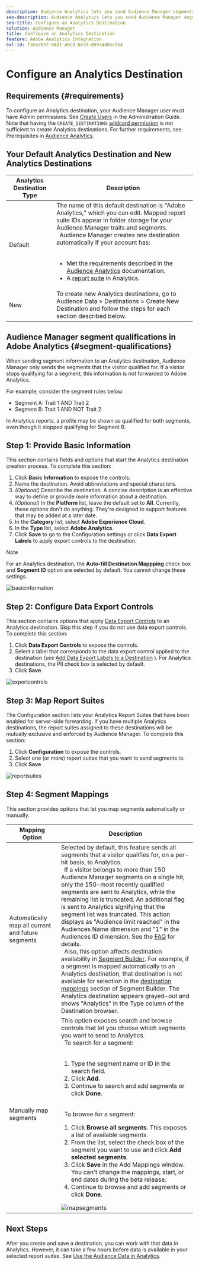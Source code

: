 ```yaml
---
description: Audience Analytics lets you send Audience Manager segments to Analytics. To use this feature, you create an Analytics destination and map segments to it in Audience Manager.
seo-description: Audience Analytics lets you send Audience Manager segments to Analytics. To use this feature, you create an Analytics destination and map segments to it in Audience Manager.
seo-title: Configure an Analytics Destination
solution: Audience Manager
title: Configure an Analytics Destination
feature: Adobe Analytics Integration
exl-id: f3ead057-04d1-40cd-8e3d-d0934d85cdb4
---
```

# Configure an Analytics Destination

## Requirements {#requirements}

To configure an Analytics destination, your Audience Manager user must have Admin permissions. See [Create Users](/help/using/features/administration/administration-overview.md#create-users) in the Administration Guide. Note that having the `CREATE_DESTINATIONS` [wildcard permission](/help/using/features/administration/administration-overview.md#wild-card-permissions) is not sufficient to create Analytics destinations.
For further requirements, see Prerequisites in [Audience Analytics](https://experienceleague.adobe.com/docs/analytics/integration/audience-analytics/mc-audiences-aam.html).

## Your Default Analytics Destination and New Analytics Destinations

|  Analytics Destination Type |  Description |
|---|---|
|  Default |  The name of this default destination is "Adobe Analytics," which you can edit. Mapped report suite IDs appear in folder storage for your Audience Manager traits and segments. <br>&nbsp; Audience Manager creates one destination automatically if your account has: <br>&nbsp; <ul><li>Met the requirements described in the [Audience Analytics](https://experienceleague.adobe.com/docs/analytics/integration/audience-analytics/mc-audiences-aam.html) documentation.</li><li>A [report suite](https://experienceleague.adobe.com/docs/analytics/admin/manage-report-suites/report-suites-admin.html) in Analytics.</li></ul>|
|  New | To create new Analytics destinations, go to Audience Data > Destinations > Create New Destination and follow the steps for each section described below. |

## Audience Manager segment qualifications in Adobe Analytics {#segment-qualifications}

When sending segment information to an Analytics destination, Audience Manager only sends the segments that the visitor qualified for. If a visitor stops qualifying for a segment, this information is _not_ forwarded to Adobe Analytics.

For example, consider the segment rules below:

* Segment A: Trait 1 AND Trait 2
* Segment B: Trait 1 AND NOT Trait 2

In Analytics reports, a profile may be shown as qualified for both segments, even though it stopped qualifying for Segment B.

## Step 1: Provide Basic Information

This section contains fields and options that start the Analytics destination creation process. To complete this section:

1. Click **Basic Information** to expose the controls.
2. Name the destination. Avoid abbreviations and special characters.
3. *(Optional)* Describe the destination. A concise description is an effective way to define or provide more information about a destination.
4. *(Optional)* In the **Platform** list, leave the default set to **All**. Currently, these options don't do anything. They're designed to support features that may be added at a later date.
5. In the **Category** list, select **Adobe Experience Cloud**.
6. In the **Type** list, select **Adobe Analytics**.
7. Click **Save** to go to the Configuration settings or click **Data Export Labels** to apply export controls to the destination.

>[!NOTE]
>
>For an Analytics destination, the **Auto-fill Destination Mappping** check box and **Segment ID** option are selected by default. You cannot change these settings.

![basicinformation](assets/basicinformation.png)

## Step 2: Configure Data Export Controls

This section contains options that apply [Data Export Controls](/help/using/features/data-export-controls.md) to an Analytics destination. Skip this step if you do not use data export controls. To complete this section:

1. Click **Data Export Controls** to expose the controls.
1. Select a label that corresponds to the data export control applied to the destination (see [Add Data Export Labels to a Destination](/help/using/features/destinations/add-data-export-labels.md) ). For Analytics destinations, the PII check box is selected by default.
1. Click **Save**.

![exportcontrols](assets/exportControls.png)

## Step 3: Map Report Suites

The Configuration section lists your Analytics Report Suites that have been enabled for server-side forwarding. If you have multiple Analytics destinations, the report suites assigned to these destinations will be mutually exclusive and enforced by Audience Manager. To complete this section:

1. Click **Configuration** to expose the controls.
1. Select one (or more) report suites that you want to send segments to.
1. Click **Save**.

![reportsuites](assets/reportSuites.png)

## Step 4: Segment Mappings

This section provides options that let you map segments automatically or manually.

|  Mapping Option |  Description |
|---|---|
|  Automatically map all current and future segments |  Selected by default, this feature sends all segments that a visitor qualifies for, on a per-hit basis, to Analytics. <br>&nbsp; If a visitor belongs to more than 150 Audience Manager segments on a single hit, only the 150-most recently qualified segments are sent to Analytics, while the remaining list is truncated. An additional flag is sent to Analytics signifying that the segment list was truncated. This action displays as "Audience limit reached" in the Audiences Name dimension and "1" in the Audiences ID dimension. See the [FAQ](https://experienceleague.adobe.com/docs/analytics/integration/audience-analytics/audience-analytics-workflow/mc-audiences-faqs.html) for details. <br>&nbsp; Also, this option affects destination availability in [Segment Builder](/help/using/features/segments/segment-builder.md). For example, if a segment is mapped automatically to an Analytics destination, that destination is not available for selection in the [destination mappings](/help/using/features/segments/segment-builder.md#segment-builder-controls-destinations) section of Segment Builder. The Analytics destination appears grayed-out and shows "Analytics" in the Type column of the Destination browser. |
|  Manually map segments | This option exposes search and browse controls that let you choose which segments you want to send to Analytics. <br>&nbsp; To search for a segment: <br>&nbsp; <ol><li>Type the segment name or ID in the search field.</li><li>Click <b>Add.</b></li><li>Continue to search and add segments or click <b>Done</b>.</li></ol><br>&nbsp; To browse for a segment: <ol><li>Click <b>Browse all segments</b>. This exposes a list of available segments.</li><li>From the list, select the check box of the segment you want to use and click <b>Add selected segments</b>.</li><li>Click <b>Save</b> in the Add Mappings window. You can't change the mappings, start, or end dates during the beta release.</li><li>Continue to browse and add segments or click <b>Done</b>.</li></ol> ![mapsegments](assets/mapSegments.png) |

## Next Steps

After you create and save a destination, you can work with that data in Analytics. However, it can take a few hours before data is available in your selected report suites. See [Use the Audience Data in Analytics](https://experienceleague.adobe.com/docs/analytics/integration/audience-analytics/audience-analytics-workflow/use-audience-data-analytics.html).

